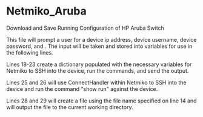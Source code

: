 # Netmiko_Aruba
Download and Save Running Configuration of HP Aruba Switch

This file will prompt a user for a device ip address, device username, device password, and . The input will be taken and stored into variables for use in the following lines. 

Lines 18-23 create a dictionary populated with the necessary variables for Netmiko to SSH into the device, run the commands, and send the output. 

Lines 25 and 26 will use ConnectHandler within Netmiko to SSH into the device and run the command "show run" against the device. 

Lines 28 and 29 will create a file using the file name specified on line 14 and will output the file to the current working directory. 

